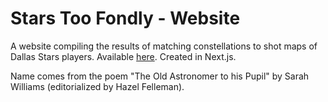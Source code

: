 # Stars Too Fondly - Website

A website compiling the results of matching constellations to shot maps of Dallas Stars players. Available [here](https://stars-too-fondly.netlify.app/). Created in Next.js.

Name comes from the poem "The Old Astronomer to his Pupil" by Sarah Williams (editorialized by Hazel Felleman).

